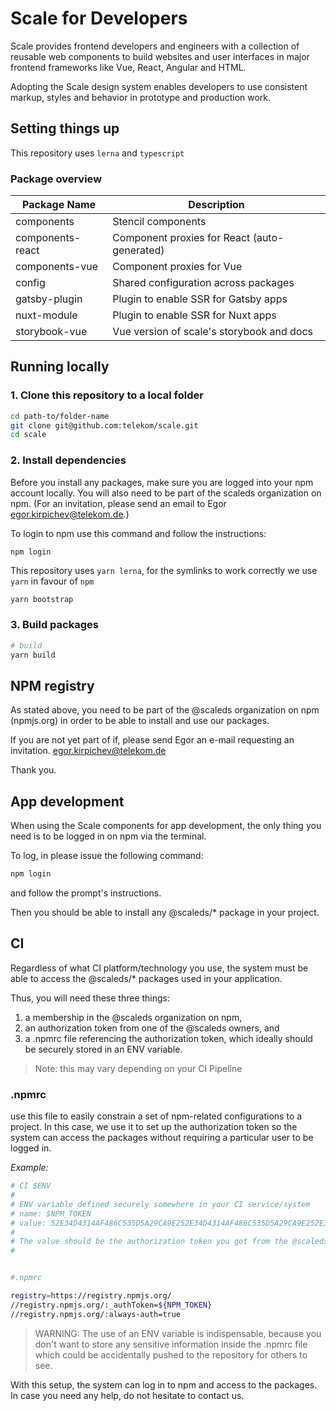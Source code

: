 # Scale for Developers

Scale provides frontend developers and engineers with a collection of reusable web components to build websites and user interfaces in major frontend frameworks like Vue, React, Angular and HTML.

Adopting the Scale design system enables developers to use consistent markup, styles and behavior in prototype and production work.

## Setting things up

This repository uses `lerna` and `typescript`

### Package overview

| Package Name     | Description                                  |
| ---------------- | -------------------------------------------- |
| components       | Stencil components                           |
| components-react | Component proxies for React (auto-generated) |
| components-vue   | Component proxies for Vue                    |
| config           | Shared configuration across packages         |
| gatsby-plugin    | Plugin to enable SSR for Gatsby apps         |
| nuxt-module      | Plugin to enable SSR for Nuxt apps           |
| storybook-vue    | Vue version of scale's storybook and docs    |

## Running locally

### 1. Clone this repository to a local folder

```bash
cd path-to/folder-name
git clone git@github.com:telekom/scale.git
cd scale
```

### 2. Install dependencies

Before you install any packages, make sure you are logged into your npm account locally. You will also need to be part of the scaleds organization on npm. (For an invitation, please send an email to Egor egor.kirpichev@telekom.de.)

To login to npm use this command and follow the instructions:

```
npm login
```

This repository uses `yarn lerna`, for the symlinks to work correctly we use `yarn` in favour of `npm`

```bash
yarn bootstrap
```

### 3. Build packages

```bash
# build
yarn build
```

## NPM registry

As stated above, you need to be part of the @scaleds organization on npm (npmjs.org) in order to be able to install and use our packages.

If you are not yet part of if, please send Egor an e-mail requesting an invitation. egor.kirpichev@telekom.de

Thank you.

## App development

When using the Scale components for app development, the only thing you need is to be logged in on npm via the terminal.

To log, in please issue the following command:

```bash
npm login
```

and follow the prompt's instructions.

Then you should be able to install any @scaleds/\* package in your project.

## CI

Regardless of what CI platform/technology you use, the system must be able to access the @scaleds/\* packages used in your application.

Thus, you will need these three things:

1.	a membership in the @scaleds organization on npm,
2.	an authorization token from one of the @scaleds owners, and
3.	a .npmrc file referencing the authorization token, which ideally should be securely stored in an ENV variable.


> Note: this may vary depending on your CI Pipeline

### .npmrc

use this file to easily constrain a set of npm-related configurations to a project. In this case, we use it to set up the authorization token so the system can access the packages without requiring a particular user to be logged in.

_Example:_

```bash
# CI $ENV
#
# ENV variable defined securely somewhere in your CI service/system
# name: $NPM_TOKEN
# value: 52E34D4314AF486C535D5A29CA9E252E34D4314AF486C535D5A29CA9E252E34D4314AF486C535D5A29CA9E2
#
# The value should be the authorization token you got from the @scaleds organisation owner!!!
#


#.npmrc

registry=https://registry.npmjs.org/
//registry.npmjs.org/:_authToken=${NPM_TOKEN}
//registry.npmjs.org/:always-auth=true

```

> WARNING: The use of an ENV variable is indispensable, because you don't want to store any sensitive information inside the .npmrc file which could be accidentally pushed to the repository for others to see.

With this setup, the system can log in to npm and access to the packages. In case you need any help, do not hesitate to contact us.
